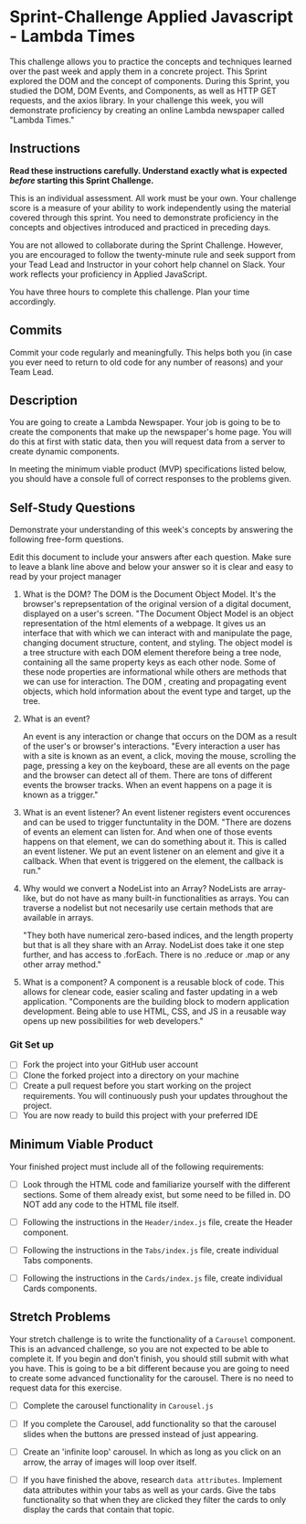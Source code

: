 # Sprint-Challenge Applied Javascript - Lambda Times

This challenge allows you to practice the concepts and techniques learned over the past week and apply them in a concrete project. This Sprint explored the DOM and the concept of components. During this Sprint, you studied the DOM, DOM Events, and Components, as well as HTTP GET requests, and the axios library. In your challenge this week, you will demonstrate proficiency by creating an online Lambda newspaper called "Lambda Times."

## Instructions

**Read these instructions carefully. Understand exactly what is expected _before_ starting this Sprint Challenge.**

This is an individual assessment. All work must be your own. Your challenge score is a measure of your ability to work independently using the material covered through this sprint. You need to demonstrate proficiency in the concepts and objectives introduced and practiced in preceding days.

You are not allowed to collaborate during the Sprint Challenge. However, you are encouraged to follow the twenty-minute rule and seek support from your Tead Lead and Instructor in your cohort help channel on Slack. Your work reflects your proficiency in Applied JavaScript.

You have three hours to complete this challenge. Plan your time accordingly.

## Commits

Commit your code regularly and meaningfully. This helps both you (in case you ever need to return to old code for any number of reasons) and your Team Lead.

## Description

You are going to create a Lambda Newspaper. Your job is going to be to create the components that make up the newspaper's home page. You will do this at first with static data, then you will request data from a server to create dynamic components.

In meeting the minimum viable product (MVP) specifications listed below, you should have a console full of correct responses to the problems given.

## Self-Study Questions

Demonstrate your understanding of this week's concepts by answering the following free-form questions.

Edit this document to include your answers after each question. Make sure to leave a blank line above and below your answer so it is clear and easy to read by your project manager

1. What is the DOM?
    The DOM is the Document Object Model. It's the browser's reprepsentation of the original version of a digital document, displayed on a user's screen.
    "The Document Object Model is an object representation of the html elements of a webpage. It gives us an interface that with which we can interact with and manipulate the page, changing document structure, content, and styling. The object model is a tree structure with each DOM element therefore being a tree node, containing all the same property keys as each other node. Some of these node properties are informational while others are methods that we can use for interaction. The DOM , creating and propagating event objects, which hold information about the event type and target, up the tree.
2. What is an event?

    An event is any interaction or change that occurs on the DOM as a result of the user's or browser's interactions. 
    "Every interaction a user has with a site is known as an event, a click, moving the mouse, scrolling the page, pressing a key on the keyboard, these are all events on the page and the browser can detect all of them. There are tons of different events the browser tracks. When an event happens on a page it is known as a trigger."
3. What is an event listener?
    An event listener registers event occurences and can be used to trigger functuntality in the DOM. 
    "There are dozens of events an element can listen for. And when one of those events happens on that element, we can do something about it. This is called an event listener. We put an event listener on an element and give it a callback. When that event is triggered on the element, the callback is run."
4. Why would we convert a NodeList into an Array?
    NodeLists are array-like, but do not have as many built-in functionalities as arrays. You can traverse a nodelist but not necesarily use certain methods that are available in arrays.

    "They both have numerical zero-based indices, and the length property but that is all they share with an Array. NodeList does take it one step further, and has access to .forEach. There is no .reduce or .map or any other array method."
5. What is a component?
A component is a reusable block of code. This allows for clenear code, easier scaling and faster updating in a web application. 
"Components are the building block to modern application development. Being able to use HTML, CSS, and JS in a reusable way opens up new possibilities for web developers."
### Git Set up

* [ ] Fork the project into your GitHub user account
* [ ] Clone the forked project into a directory on your machine
* [ ] Create a pull request before you start working on the project requirements.  You will continuously push your updates throughout the project.
* [ ] You are now ready to build this project with your preferred IDE

## Minimum Viable Product

Your finished project must include all of the following requirements:

* [ ] Look through the HTML code and familiarize yourself with the different sections. Some of them already exist, but some need to be filled in. DO NOT add any code to the HTML file itself.

* [ ] Following the instructions in the `Header/index.js` file, create the Header component. 

* [ ] Following the instructions in the `Tabs/index.js` file, create individual Tabs components.

* [ ] Following the instructions in the `Cards/index.js` file, create individual Cards components.

## Stretch Problems

Your stretch challenge is to write the functionality of a `Carousel` component. This is an advanced challenge, so you are not expected to be able to complete it. If you begin and don't finish, you should still submit with what you have. This is going to be a bit different because you are going to need to create some advanced functionality for the carousel. There is no need to request data for this exercise.

* [ ] Complete the carousel functionality in `Carousel.js`

* [ ] If you complete the Carousel, add functionality so that the carousel slides when the buttons are pressed instead of just appearing.

* [ ] Create an 'infinite loop' carousel. In which as long as you click on an arrow, the array of images will loop over itself.

* [ ] If you have finished the above, research `data attributes`. Implement data attributes within your tabs as well as your cards. Give the tabs functionality so that when they are clicked they filter the cards to only display the cards that contain that topic.
